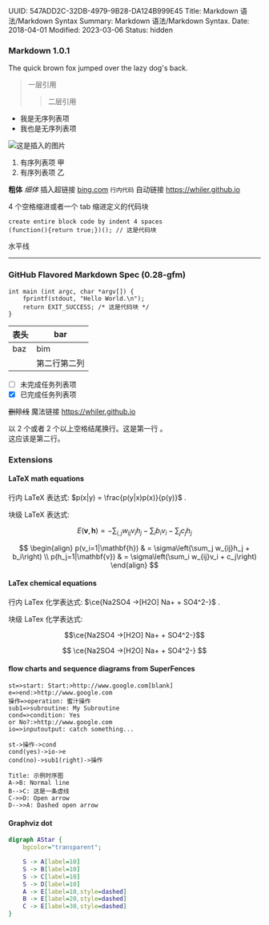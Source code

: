 UUID: 547ADD2C-32DB-4979-9B28-DA124B999E45
Title: Markdown 语法/Markdown Syntax
Summary: Markdown 语法/Markdown Syntax.
Date: 2018-04-01
Modified: 2023-03-06
Status: hidden

### Markdown 1.0.1 ###

The quick brown fox jumped over the lazy dog's back.

> 一层引用
> > 二层引用

- 我是无序列表项
- 我也是无序列表项

![这是插入的图片]({static}/assets/images/500.png "图片描述")

1. 有序列表项 甲
2. 有序列表项 乙

**粗体** *细体* 插入超链接 [bing.com](https://www.bing.com/) `行内代码` 自动链接 <https://whiler.github.io>

4 个空格缩进或者一个 tab 缩进定义的代码块

    create entire block code by indent 4 spaces
    (function(){return true;})(); // 这是代码块

水平线
- - -

### GitHub Flavored Markdown Spec (0.28-gfm) ###

```
int main (int argc, char *argv[]) {
	fprintf(stdout, "Hello World.\n");
	return EXIT_SUCCESS; /* 这是代码块 */
}
```

| 表头 | bar          |
| ---- | ------------ |
| baz  | bim          |
|      | 第二行第二列 |

- [ ] 未完成任务列表项
- [x] 已完成任务列表项

~~删除线~~ 魔法链接 https://whiler.github.io

以 2 个或者 2 个以上空格结尾换行。这是第一行  。  
这应该是第二行。

### Extensions ###

#### LaTeX math equations ####

行内 LaTeX 表达式: $p(x|y) = \frac{p(y|x)p(x)}{p(y)}$ .

块级 LaTeX 表达式:

$$E(\mathbf{v}, \mathbf{h}) = -\sum_{i,j}w_{ij}v_i h_j - \sum_i b_i v_i - \sum_j c_j h_j$$

$$
\begin{align}
    p(v_i=1|\mathbf{h}) & = \sigma\left(\sum_j w_{ij}h_j + b_i\right) \\
    p(h_j=1|\mathbf{v}) & = \sigma\left(\sum_i w_{ij}v_i + c_j\right)
\end{align}
$$

#### LaTex chemical equations ####

行内 LaTex 化学表达式: $\ce{Na2SO4 ->[H2O] Na+ + SO4^2-}$ .

块级 LaTex 化学表达式:

$$\ce{Na2SO4 ->[H2O] Na+ + SO4^2-}$$

$$
\ce{Na2SO4 ->[H2O] Na+ + SO4^2-}
$$

#### flow charts and sequence diagrams from SuperFences ####

```flow
st=>start: Start:>http://www.google.com[blank]
e=>end:>http://www.google.com
操作=>operation: 蜜汁操作
sub1=>subroutine: My Subroutine
cond=>condition: Yes
or No?:>http://www.google.com
io=>inputoutput: catch something...

st->操作->cond
cond(yes)->io->e
cond(no)->sub1(right)->操作
```

```sequence
Title: 示例时序图
A->B: Normal line
B-->C: 这是一条虚线
C->>D: Open arrow
D-->>A: Dashed open arrow
```

#### Graphviz dot ####

```dot
digraph AStar {
	bgcolor="transparent";

	S -> A[label=10]
	S -> B[label=10]
	S -> C[label=10]
	S -> D[label=10]
	A -> E[label=10,style=dashed]
	B -> E[label=20,style=dashed]
	C -> E[label=30,style=dashed]
}
```
